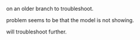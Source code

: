 on an older branch to troubleshoot.

problem seems to be that the model is not showing.

will troubleshoot further.